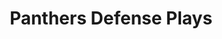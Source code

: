 ---
layout: playbook
title: Panthers Defense Plays
team: panthers
unit: defense
permalink: /panthers/defense/
---